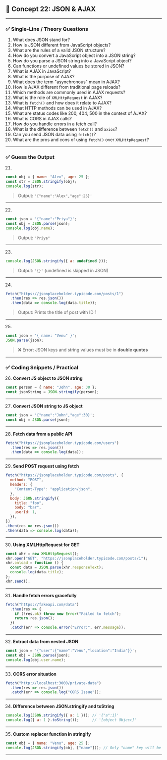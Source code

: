 
## 🔹 **Concept 22: JSON & AJAX**

---

### ✅ **Single-Line / Theory Questions**

1. What does JSON stand for?
2. How is JSON different from JavaScript objects?
3. What are the rules of a valid JSON structure?
4. How do you convert a JavaScript object into a JSON string?
5. How do you parse a JSON string into a JavaScript object?
6. Can functions or undefined values be stored in JSON?
7. What is AJAX in JavaScript?
8. What is the purpose of AJAX?
9. What does the term "asynchronous" mean in AJAX?
10. How is AJAX different from traditional page reloads?
11. Which methods are commonly used in AJAX requests?
12. What is the role of `XMLHttpRequest` in AJAX?
13. What is `fetch()` and how does it relate to AJAX?
14. What HTTP methods can be used in AJAX?
15. What are status codes like 200, 404, 500 in the context of AJAX?
16. What is CORS in AJAX calls?
17. How do you handle errors in a fetch call?
18. What is the difference between `fetch()` and `axios`?
19. Can you send JSON data using `fetch()`?
20. What are the pros and cons of using `fetch()` over `XMLHttpRequest`?

---

### ✅ **Guess the Output**

21.

```js
const obj = { name: "Alex", age: 25 };
const str = JSON.stringify(obj);
console.log(str);
```

> Output: `'{"name":"Alex","age":25}'`

---

22.

```js
const json = '{"name":"Priya"}';
const obj = JSON.parse(json);
console.log(obj.name);
```

> Output: `"Priya"`

---

23.

```js
console.log(JSON.stringify({ a: undefined }));
```

> Output: `'{}'` (undefined is skipped in JSON)

---

24.

```js
fetch("https://jsonplaceholder.typicode.com/posts/1")
  .then(res => res.json())
  .then(data => console.log(data.title));
```

> Output: Prints the title of post with ID 1

---

25.

```js
const json = '{ name: "Venu" }';
JSON.parse(json);
```

> ❌ Error: JSON keys and string values must be in **double quotes**

---

### ✅ **Coding Snippets / Practical**

26. **Convert JS object to JSON string**

```js
const person = { name: "John", age: 30 };
const jsonString = JSON.stringify(person);
```

---

27. **Convert JSON string to JS object**

```js
const json = '{"name":"John","age":30}';
const obj = JSON.parse(json);
```

---

28. **Fetch data from a public API**

```js
fetch("https://jsonplaceholder.typicode.com/users")
  .then(res => res.json())
  .then(data => console.log(data));
```

---

29. **Send POST request using fetch**

```js
fetch("https://jsonplaceholder.typicode.com/posts", {
  method: "POST",
  headers: {
    "Content-Type": "application/json",
  },
  body: JSON.stringify({
    title: "foo",
    body: "bar",
    userId: 1,
  }),
})
.then(res => res.json())
.then(data => console.log(data));
```

---

30. **Using XMLHttpRequest for GET**

```js
const xhr = new XMLHttpRequest();
xhr.open("GET", "https://jsonplaceholder.typicode.com/posts/1");
xhr.onload = function () {
  const data = JSON.parse(xhr.responseText);
  console.log(data.title);
};
xhr.send();
```

---

31. **Handle fetch errors gracefully**

```js
fetch("https://fakeapi.com/data")
  .then(res => {
    if (!res.ok) throw new Error("Failed to fetch");
    return res.json();
  })
  .catch(err => console.error("Error:", err.message));
```

---

32. **Extract data from nested JSON**

```js
const json = '{"user":{"name":"Venu","location":"India"}}';
const obj = JSON.parse(json);
console.log(obj.user.name);
```

---

33. **CORS error situation**

```js
fetch("http://localhost:3000/private-data")
  .then(res => res.json())
  .catch(err => console.log("CORS Issue"));
```

---

34. **Difference between JSON.stringify and toString**

```js
console.log(JSON.stringify({ a: 1 })); // '{"a":1}'
console.log({ a: 1 }.toString());      // '[object Object]'
```

---

35. **Custom replacer function in stringify**

```js
const obj = { name: "Venu", age: 25 };
console.log(JSON.stringify(obj, ["name"])); // Only "name" key will be included
```

---

